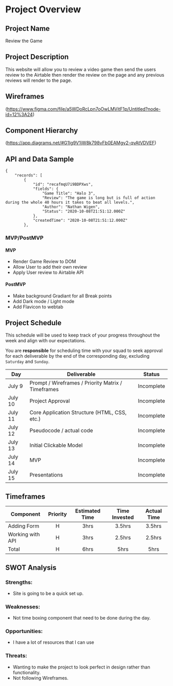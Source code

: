 # Project Overview

## Project Name

Review the Game

## Project Description

This website will allow you to review a video game then send the users review to the Airtable then render the review on the page and any previous reviews will render to the page.

## Wireframes

(https://www.figma.com/file/a5WDoRcLpn7oOwLMVitF1p/Untitled?node-id=12%3A24)


## Component Hierarchy
(https://app.diagrams.net/#G1Ig9V1jW8k798vFb0EAMgy2-qvAtVDVEF)

## API and Data Sample
```
{
    "records": [
        {
            "id": "recafmqU7i9BDPXws",
            "fields": {
                "Game Title": "Halo 3",
                "Review": "The game is long but is full of action during the whole 40 hours it takes to beat all levels.",
                "Author": "Nathan Wigen",
                "Status": "2020-10-08T21:51:12.000Z"
            },
            "createdTime": "2020-10-08T21:51:12.000Z"
        },
```


### MVP/PostMVP

#### MVP 


-  Render Game Review to DOM
-  Allow User to add their own review
-  Apply User review to Airtable API

#### PostMVP  

- Make background Gradiant for all Break points
- Add Dark mode / Light mode
- Add Flavicon to webtab


## Project Schedule

This schedule will be used to keep track of your progress throughout the week and align with our expectations.  

You are **responsible** for scheduling time with your squad to seek approval for each deliverable by the end of the corresponding day, excluding `Saturday` and `Sunday`.

|  Day | Deliverable | Status
|---|---| ---|
|July 9| Prompt / Wireframes / Priority Matrix / Timeframes | Incomplete
|July 10| Project Approval | Incomplete
|July 11| Core Application Structure (HTML, CSS, etc.) | Incomplete
|July 12| Pseudocode / actual code | Incomplete
|July 13| Initial Clickable Model  | Incomplete
|July 14| MVP | Incomplete
|July 15| Presentations | Incomplete

## Timeframes


| Component | Priority | Estimated Time | Time Invested | Actual Time |
| --- | :---: |  :---: | :---: | :---: |
| Adding Form | H | 3hrs| 3.5hrs | 3.5hrs |
| Working with API | H | 3hrs| 2.5hrs | 2.5hrs |
| Total | H | 6hrs| 5hrs | 5hrs |

## SWOT Analysis

### Strengths:

- Site is going to be a quick set up.

### Weaknesses: 

- Not time boxing component that need to be done during the day.

### Opportunities:

- I have a lot of resources that I can use 

### Threats:  

- Wanting to make the project to look perfect in design rather than functionality.
- Not following Wireframes.
